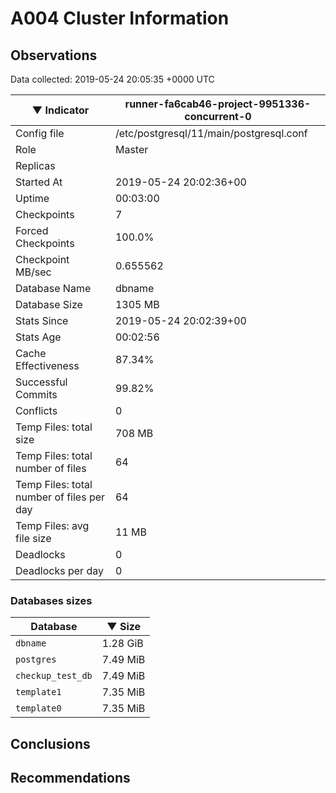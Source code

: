 # A004 Cluster Information #

## Observations ##
Data collected: 2019-05-24 20:05:35 +0000 UTC  

|&#9660;&nbsp;Indicator | runner-fa6cab46-project-9951336-concurrent-0 |
|--------|-------|
|Config file |/etc/postgresql/11/main/postgresql.conf|
|Role |Master|
|Replicas ||
|Started At |2019-05-24&nbsp;20:02:36+00|
|Uptime |00:03:00|
|Checkpoints |7|
|Forced Checkpoints |100.0%|
|Checkpoint MB/sec |0.655562|
|Database Name |dbname|
|Database Size |1305&nbsp;MB|
|Stats Since |2019-05-24&nbsp;20:02:39+00|
|Stats Age |00:02:56|
|Cache Effectiveness |87.34%|
|Successful Commits |99.82%|
|Conflicts |0|
|Temp Files: total size |708&nbsp;MB|
|Temp Files: total number of files |64|
|Temp Files: total number of files per day |64|
|Temp Files: avg file size |11&nbsp;MB|
|Deadlocks |0|
|Deadlocks per day |0|


### Databases sizes ###

| Database | &#9660;&nbsp;Size |
|----------|--------|
| `dbname` | 1.28&nbsp;GiB |
| `postgres` | 7.49&nbsp;MiB |
| `checkup_test_db` | 7.49&nbsp;MiB |
| `template1` | 7.35&nbsp;MiB |
| `template0` | 7.35&nbsp;MiB |


## Conclusions ##


## Recommendations ##


